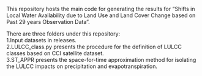 This repository hosts the main code for generating the results for “Shifts in Local Water Availability due to Land Use and Land Cover Change based on Past 29 years Observation Data”.

There are three folders under this repository:<br>
1.Input datasets in releases.<br>
2.LULCC_class.py presents the procedure for the definition of LULCC classes based on CCI satellite dataset. <br>
3.ST_APPR presents the space-for-time approximation method for isolating the LULCC impacts on precipitation and evapotranspiration.
